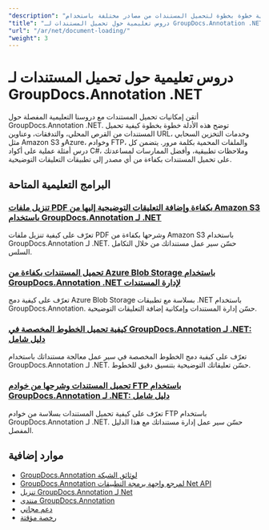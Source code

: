 ```yaml
---
"description": "دروس تعليمية خطوة بخطوة لتحميل المستندات من مصادر مختلفة باستخدام GroupDocs.Annotation لـ .NET."
"title": "دروس تعليمية حول تحميل المستندات لـ GroupDocs.Annotation .NET"
"url": "/ar/net/document-loading/"
"weight": 3
---
```


# دروس تعليمية حول تحميل المستندات لـ GroupDocs.Annotation .NET

أتقن إمكانيات تحميل المستندات مع دروسنا التعليمية المفصلة حول GroupDocs.Annotation .NET. توضح هذه الأدلة خطوة بخطوة كيفية تحميل المستندات من القرص المحلي، والتدفقات، وعناوين URL، وخدمات التخزين السحابي مثل Amazon S3 وAzure، وخوادم FTP، والملفات المحمية بكلمة مرور. يتضمن كل درس أمثلة عملية على أكواد C#، وملاحظات تطبيقية، وأفضل الممارسات لمساعدتك على تحميل المستندات بكفاءة من أي مصدر إلى تطبيقات التعليقات التوضيحية.

## البرامج التعليمية المتاحة

### [تنزيل ملفات PDF بكفاءة وإضافة التعليقات التوضيحية إليها من Amazon S3 باستخدام GroupDocs.Annotation لـ .NET](./download-annotate-pdfs-s3-groupdocs-dotnet/)
تعرّف على كيفية تنزيل ملفات PDF وشرحها بكفاءة من Amazon S3 باستخدام GroupDocs.Annotation لـ .NET. حسّن سير عمل مستنداتك من خلال التكامل السلس.

### [تحميل المستندات بكفاءة من Azure Blob Storage باستخدام GroupDocs.Annotation .NET لإدارة المستندات](./load-documents-azure-blob-groupdocs-annotation-dotnet/)
تعرّف على كيفية دمج Azure Blob Storage بسلاسة مع تطبيقات .NET باستخدام GroupDocs.Annotation. حسّن إدارة المستندات وإمكانية إضافة التعليقات التوضيحية.

### [كيفية تحميل الخطوط المخصصة في GroupDocs.Annotation لـ .NET: دليل شامل](./master-custom-font-loading-groupdocs-annotation-dotnet/)
تعرّف على كيفية دمج الخطوط المخصصة في سير عمل معالجة مستنداتك باستخدام GroupDocs.Annotation لـ .NET. حسّن تعليقاتك التوضيحية بتنسيق دقيق للخطوط.

### [تحميل المستندات وشرحها من خوادم FTP باستخدام GroupDocs.Annotation لـ .NET: دليل شامل](./groupdocs-annotation-net-load-from-ftp/)
تعرّف على كيفية تحميل المستندات بسلاسة من خوادم FTP باستخدام GroupDocs.Annotation لـ .NET. حسّن سير عمل إدارة مستنداتك مع هذا الدليل المفصل.

## موارد إضافية

- [GroupDocs.Annotation لوثائق الشبكة](https://docs.groupdocs.com/annotation/net/)
- [GroupDocs.Annotation لمرجع واجهة برمجة التطبيقات Net API](https://reference.groupdocs.com/annotation/net/)
- [تنزيل GroupDocs.Annotation لـ Net](https://releases.groupdocs.com/annotation/net/)
- [منتدى GroupDocs.Annotation](https://forum.groupdocs.com/c/annotation)
- [دعم مجاني](https://forum.groupdocs.com/)
- [رخصة مؤقتة](https://purchase.groupdocs.com/temporary-license/)